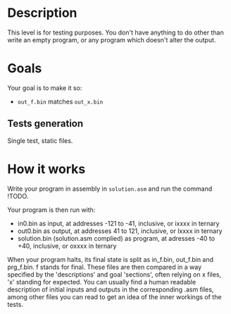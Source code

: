 # Description
This level is for testing purposes. You don't have anything to do other than write an empty program, or any program which doesn't alter the output.

# Goals
Your goal is to make it so:
- `out_f.bin` matches `out_x.bin`

## Tests generation
Single test, static files.

# How it works
Write your program in assembly in `solution.asm` and run the command !TODO.

Your program is then run with:
- in0.bin as input, at addresses -121 to -41, inclusive, or ixxxx in ternary
- out0.bin as output, at addresses 41 to 121, inclusive, or lxxxx in ternary
- solution.bin (solution.asm complied) as program, at adresses -40 to +40, inclusive, or oxxxx in ternary

When your program halts, its final state is split as in_f.bin, out_f.bin and prg_f.bin. f stands for final.
These files are then compared in a way specified by the 'descriptions' and goal 'sections', often relying on x files, 'x' standing for expected.
You can usually find a human readable description of initial inputs and outputs in the corresponding .asm files, among other files you can read to get an idea of the inner workings of the tests.

